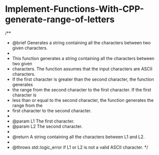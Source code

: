 # Implement-Functions-With-CPP-generate-range-of-letters

/**
 * @brief Generates a string containing all the characters between two given characters.
 *
 * This function generates a string containing all the characters between two given
 * characters. The function assumes that the input characters are ASCII characters.
 * If the first character is greater than the second character, the function generates
 * the range from the second character to the first character. If the first character is
 * less than or equal to the second character, the function generates the range from the
 * first character to the second character.
 *
 * @param L1 The first character.
 * @param L2 The second character.
 *
 * @return A string containing all the characters between L1 and L2.
 *
 * @throws std::logic_error if L1 or L2 is not a valid ASCII character.
 */
